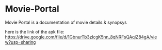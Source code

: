 # Movie-Portal
Movie Portal is a documentation of movie details &amp; synopsys


here is the link of the apk file:
https://drive.google.com/file/d/1GbnurTb3zIcgK5nn_8qNRFsQAqlZ84gA/view?usp=sharing

